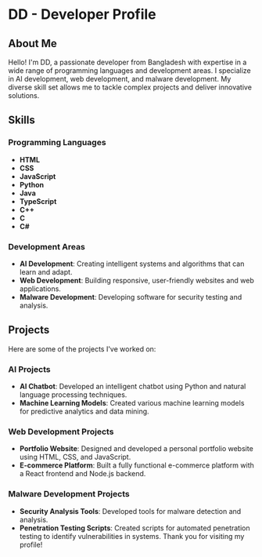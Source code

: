 # DD - Developer Profile

## About Me
Hello! I'm DD, a passionate developer from Bangladesh with expertise in a wide range of programming languages and development areas. I specialize in AI development, web development, and malware development. My diverse skill set allows me to tackle complex projects and deliver innovative solutions.

## Skills

### Programming Languages
- **HTML**
- **CSS**
- **JavaScript**
- **Python**
- **Java**
- **TypeScript**
- **C++**
- **C**
- **C#**

### Development Areas
- **AI Development**: Creating intelligent systems and algorithms that can learn and adapt.
- **Web Development**: Building responsive, user-friendly websites and web applications.
- **Malware Development**: Developing software for security testing and analysis.

## Projects
Here are some of the projects I've worked on:

### AI Projects
- **AI Chatbot**: Developed an intelligent chatbot using Python and natural language processing techniques.
- **Machine Learning Models**: Created various machine learning models for predictive analytics and data mining.

### Web Development Projects
- **Portfolio Website**: Designed and developed a personal portfolio website using HTML, CSS, and JavaScript.
- **E-commerce Platform**: Built a fully functional e-commerce platform with a React frontend and Node.js backend.

### Malware Development Projects
- **Security Analysis Tools**: Developed tools for malware detection and analysis.
- **Penetration Testing Scripts**: Created scripts for automated penetration testing to identify vulnerabilities in systems.
Thank you for visiting my profile!
